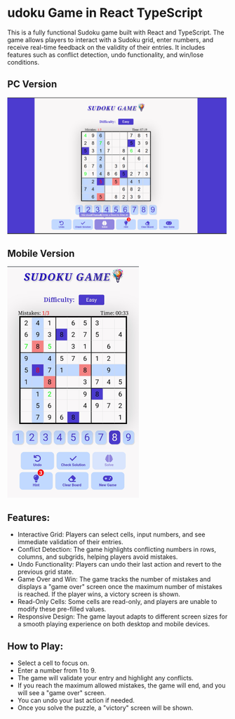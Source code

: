 # udoku Game in React TypeScript
This is a fully functional Sudoku game built with React and TypeScript. The game allows players to interact with a Sudoku grid, enter numbers, and receive real-time feedback on the validity of their entries. It includes features such as conflict detection, undo functionality, and win/lose conditions.

## PC Version
<img src="./game-pc-Screenshot.png" width="500" />

## Mobile Version
<img src="./game-mobile-Screenshot.jpg" width="300" />

## Features:
- Interactive Grid: Players can select cells, input numbers, and see immediate validation of their entries.
- Conflict Detection: The game highlights conflicting numbers in rows, columns, and subgrids, helping players avoid mistakes.
- Undo Functionality: Players can undo their last action and revert to the previous grid state.
- Game Over and Win: The game tracks the number of mistakes and displays a "game over" screen once the maximum number of mistakes is reached. If the player wins, a victory screen is shown.
- Read-Only Cells: Some cells are read-only, and players are unable to modify these pre-filled values.
- Responsive Design: The game layout adapts to different screen sizes for a smooth playing experience on both desktop and mobile devices.
## How to Play:
- Select a cell to focus on.
- Enter a number from 1 to 9.
- The game will validate your entry and highlight any conflicts.
- If you reach the maximum allowed mistakes, the game will end, and you will see a "game over" screen.
- You can undo your last action if needed.
- Once you solve the puzzle, a "victory" screen will be shown.
